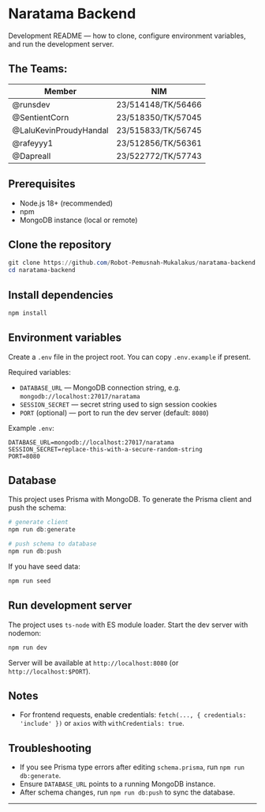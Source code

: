 # Naratama Backend

Development README — how to clone, configure environment variables, and run the development server.

## The Teams:

| Member                 | NIM                |
| ---------------------- | ------------------ |
| @runsdev               | 23/514148/TK/56466 |
| @SentientCorn          | 23/518350/TK/57045 |
| @LaluKevinProudyHandal | 23/515833/TK/56745 |
| @rafeyyy1              | 23/512856/TK/56361 |
| @Dapreall              | 23/522772/TK/57743 |

## Prerequisites

- Node.js 18+ (recommended)
- npm
- MongoDB instance (local or remote)

## Clone the repository

```powershell
git clone https://github.com/Robot-Pemusnah-Mukalakus/naratama-backend.git
cd naratama-backend
```

## Install dependencies

```powershell
npm install
```

## Environment variables

Create a `.env` file in the project root. You can copy `.env.example` if present.

Required variables:

- `DATABASE_URL` — MongoDB connection string, e.g. `mongodb://localhost:27017/naratama`
- `SESSION_SECRET` — secret string used to sign session cookies
- `PORT` (optional) — port to run the dev server (default: `8080`)

Example `.env`:

```
DATABASE_URL=mongodb://localhost:27017/naratama
SESSION_SECRET=replace-this-with-a-secure-random-string
PORT=8080
```

## Database

This project uses Prisma with MongoDB. To generate the Prisma client and push the schema:

```powershell
# generate client
npm run db:generate

# push schema to database
npm run db:push
```

If you have seed data:

```powershell
npm run seed
```

## Run development server

The project uses `ts-node` with ES module loader. Start the dev server with nodemon:

```powershell
npm run dev
```

Server will be available at `http://localhost:8080` (or `http://localhost:$PORT`).

## Notes

- For frontend requests, enable credentials: `fetch(..., { credentials: 'include' })` or `axios` with `withCredentials: true`.

## Troubleshooting

- If you see Prisma type errors after editing `schema.prisma`, run `npm run db:generate`.
- Ensure `DATABASE_URL` points to a running MongoDB instance.
- After schema changes, run `npm run db:push` to sync the database.

---
